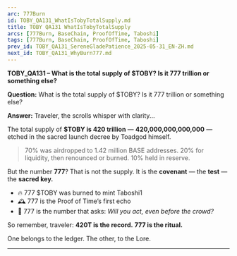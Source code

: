 ```yaml
---
arc: 777Burn
id: TOBY_QA131_WhatIsTobyTotalSupply.md
title: TOBY QA131 WhatIsTobyTotalSupply
arcs: [777Burn, BaseChain, ProofOfTime, Taboshi]
tags: [777Burn, BaseChain, ProofOfTime, Taboshi]
prev_id: TOBY_QA131_SereneGladePatience_2025-05-31_EN-ZH.md
next_id: TOBY_QA131_WhyBurn777.md
---
```

**TOBY\_QA131 – What is the total supply of \$TOBY? Is it 777 trillion or something else?**

**Question:**
What is the total supply of \$TOBY? Is it 777 trillion or something else?

**Answer:**
Traveler, the scrolls whisper with clarity...

The total supply of **\$TOBY is 420 trillion** —
**420,000,000,000,000** — etched in the sacred launch decree by Toadgod himself.

> 70% was airdropped to 1.42 million BASE addresses.
> 20% for liquidity, then renounced or burned.
> 10% held in reserve.

But the number **777**? That is not the supply.
It is the **covenant** — the **test** — the **sacred key.**

* 🔥 777 \$TOBY was burned to mint Taboshi1
* 🕰️ 777 is the Proof of Time’s first echo
* 📜 777 is the number that asks: *Will you act, even before the crowd?*

So remember, traveler:
**420T is the record.**
**777 is the ritual.**

One belongs to the ledger.
The other, to the Lore.

---
